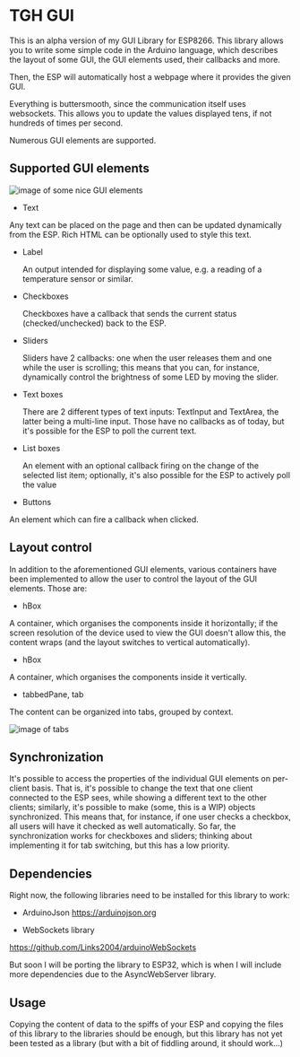 # TGH GUI

This is an alpha version of my GUI Library for ESP8266. This library allows you to write some simple code in the Arduino language, which describes the layout of some GUI, the GUI elements used, their callbacks and more.

Then, the ESP will automatically host a webpage where it provides the given GUI.

Everything is buttersmooth, since the communication itself uses websockets. This allows you to update the values displayed tens, if not hundreds of times per second.

Numerous GUI elements are supported.

## Supported GUI elements

![image of some nice GUI elements](https://i.imgur.com/ZF3XQDp.png)

- Text

Any text can be placed on the page and then can be updated dynamically from the ESP. Rich HTML can be optionally used to style this text.
  
- Label

  An output intended for displaying some value, e.g. a reading of a temperature sensor or similar.
  
- Checkboxes

  Checkboxes have a callback that sends the current status (checked/unchecked) back to the ESP.

- Sliders

  Sliders have 2 callbacks: one when the user releases them and one while the user is scrolling; this means that you can, for instance, dynamically control the brightness of some LED by moving the slider.
  
- Text boxes

  There are 2 different types of text inputs: TextInput and TextArea, the latter being a multi-line input. Those have no callbacks as of today, but it's possible for the ESP to poll the current text.
  
- List boxes

  An element with an optional callback firing on the change of the selected list item; optionally, it's also possible for the ESP to actively poll the value
  
- Buttons

An element which can fire a callback when clicked.
  
## Layout control

In addition to the aforementioned GUI elements, various containers have been implemented to allow the user to control the layout of the GUI elements. Those are:

- hBox

A container, which organises the components inside it horizontally; if the screen resolution of the device used to view the GUI doesn't allow this, the content wraps (and the layout switches to vertical automatically).

- hBox

A container, which organises the components inside it vertically.

- tabbedPane, tab

The content can be organized into tabs, grouped by context. 

![image of tabs](https://i.imgur.com/OVA1Pbr.png)

## Synchronization

It's possible to access the properties of the individual GUI elements on per-client basis. That is, it's possible to change the text
that one client connected to the ESP sees, while showing a different text to the other clients; similarly, it's possible to make (some, this is a WIP) objects synchronized. This means that, for instance, if one user checks a checkbox, all users will have it checked as well automatically. So far, the synchronization works for checkboxes and sliders; thinking about implementing it for tab switching, but this has a low priority.

## Dependencies

Right now, the following libraries need to be installed for this library to work:

- ArduinoJson
https://arduinojson.org

- WebSockets library

https://github.com/Links2004/arduinoWebSockets

But soon I will be porting the library to ESP32, which is when I will include more dependencies due to the AsyncWebServer library.

## Usage

Copying the content of data to the spiffs of your ESP and copying the files of this library to the libraries should be enough, but this library has not yet been tested as a library (but with a bit of fiddling around, it should work...)



